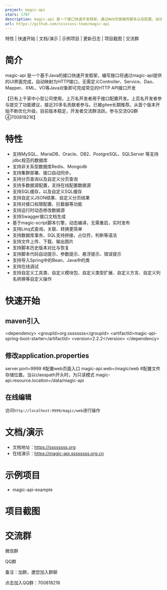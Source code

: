 ```yaml
---
project: magic-api
stars: 1787
description: magic-api 是一个接口快速开发框架，通过Web页面编写脚本以及配置，自动映射为HTTP接口，无需定义Controller、Service、Dao、Mapper、XML、VO等Java对象
url: https://github.com/ssssssss-team/magic-api
---
```


特性 | 快速开始 | 文档/演示 | 示例项目 | 更新日志 | 项目截图 | 交流群

简介
==

magic-api 是一个基于Java的接口快速开发框架，编写接口将通过magic-api提供的UI界面完成，自动映射为HTTP接口，无需定义Controller、Service、Dao、Mapper、XML、VO等Java对象即可完成常见的HTTP API接口开发

【已有上千家中小型公司使用，上万名开发者用于接口配置开发。上百名开发者参与提交了功能建议，接近20多名贡献者参与。已被gitee长期推荐。从首个版本开始不断优化升级，目前版本稳定，开发者交流群活跃。参与交流QQ群④700818216】

特性
==

-   支持MySQL、MariaDB、Oracle、DB2、PostgreSQL、SQLServer 等支持jdbc规范的数据库
-   支持非关系型数据库Redis、Mongodb
-   支持集群部署、接口自动同步。
-   支持分页查询以及自定义分页查询
-   支持多数据源配置，支持在线配置数据源
-   支持SQL缓存，以及自定义SQL缓存
-   支持自定义JSON结果、自定义分页结果
-   支持对接口权限配置、拦截器等功能
-   支持运行时动态修改数据源
-   支持Swagger接口文档生成
-   基于magic-script脚本引擎，动态编译，无需重启，实时发布
-   支持Linq式查询，关联、转换更简单
-   支持数据库事务、SQL支持拼接，占位符，判断等语法
-   支持文件上传、下载、输出图片
-   支持脚本历史版本对比与恢复
-   支持脚本代码自动提示、参数提示、悬浮提示、错误提示
-   支持导入Spring中的Bean、Java中的类
-   支持在线调试
-   支持自定义工具类、自定义模块包、自定义类型扩展、自定义方言、自定义列名转换等自定义操作

快速开始
====

maven引入
-------

<!-- 以spring-boot-starter的方式引用 \-->
<dependency\>
	<groupId\>org.ssssssss</groupId\>
    <artifactId\>magic-api-spring-boot-starter</artifactId\>
    <version\>2.2.2</version\>
</dependency\>

修改application.properties
------------------------

server.port\=9999
#配置web页面入口
magic-api.web\=/magic/web
#配置文件存储位置。当以classpath开头时，为只读模式
magic-api.resource.location\=/data/magic-api

在线编辑
----

访问`http://localhost:9999/magic/web`进行操作

文档/演示
=====

-   文档地址：https://ssssssss.org
-   在线演示：https://magic-api.ssssssss.org.cn

示例项目
====

-   magic-api-example

项目截图
====

交流群
===

微信群

QQ群

备注：加群，邀您加入群聊

点击加入QQ群：700818216
